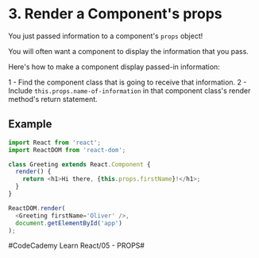 # 3. Render a Component's props
You just passed information to a component's `props` object!

You will often want a component to display the information that you pass.

Here's how to make a component display passed-in information:

1 - Find the component class that is going to receive that information.
2 - Include `this.props.name-of-information` in that component class's render method's return statement.

## Example
``` javascript
import React from 'react';
import ReactDOM from 'react-dom';

class Greeting extends React.Component {
  render() {
    return <h1>Hi there, {this.props.firstName}!</h1>;
  }
}

ReactDOM.render(
  <Greeting firstName='Oliver' />, 
  document.getElementById('app')
);
```

#CodeCademy Learn React/05 - PROPS#